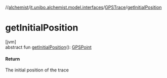//[alchemist](../../../index.md)/[it.unibo.alchemist.model.interfaces](../index.md)/[GPSTrace](index.md)/[getInitialPosition](get-initial-position.md)

# getInitialPosition

[jvm]\
abstract fun [getInitialPosition](get-initial-position.md)(): [GPSPoint](../-g-p-s-point/index.md)

#### Return

The initial position of the trace
